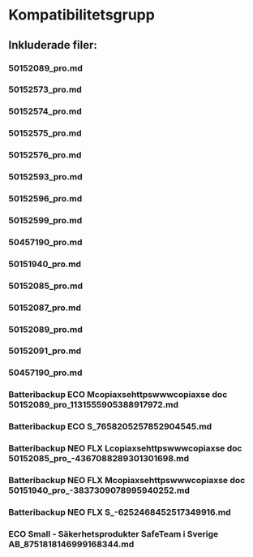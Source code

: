 # Kompatibilitetsgrupp

## Inkluderade filer:


### 50152089_pro.md

### 50152573_pro.md

### 50152574_pro.md

### 50152575_pro.md

### 50152576_pro.md

### 50152593_pro.md

### 50152596_pro.md

### 50152599_pro.md

### 50457190_pro.md

### 50151940_pro.md

### 50152085_pro.md

### 50152087_pro.md

### 50152089_pro.md

### 50152091_pro.md

### 50457190_pro.md

### Batteribackup ECO Mcopiaxsehttpswwwcopiaxse  doc  50152089_pro_1131555905388917972.md

### Batteribackup ECO S_7658205257852904545.md

### Batteribackup NEO FLX Lcopiaxsehttpswwwcopiaxse  doc  50152085_pro_-4367088289301301698.md

### Batteribackup NEO FLX Mcopiaxsehttpswwwcopiaxse  doc  50151940_pro_-3837309078995940252.md

### Batteribackup NEO FLX S_-6252468452517349916.md

### ECO Small - Säkerhetsprodukter SafeTeam i Sverige AB_8751818146999168344.md